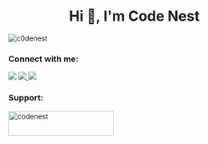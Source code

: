 <h1 align="center">Hi 👋, I'm Code Nest</h1>

<p align="left"> <img src="https://komarev.com/ghpvc/?username=c0denest&label=Profile%20views&color=0e75b6&style=flat" alt="c0denest" /> </p>

<h3 align="left">Connect with me:</h3>
<p align="left">
<a href="https://discord.gg/NC3NxVWKxk" target="_blank"><img src="https://img.shields.io/badge/codenest-5865F2?style=for-the-badge&logo=discord&logoColor=white"/></a>
<a href="https://www.youtube.com/@CodeNestt" target="_blank"><img src="https://img.shields.io/badge/@CodeNestt-FF0000?style=for-the-badge&logo=youtube&logoColor=white"/> </a>
<a href="https://codenest.tebex.io" target="_blank"><img src="https://img.shields.io/badge/codenest.tebex.io-%5DE3E2?style=for-the-badge&logo=telegraph&logoColor=white"/></a>
</p>

<h3 align="left">Support:</h3>
<p><a href="https://www.buymeacoffee.com/codenest"> <img align="left" src="https://cdn.buymeacoffee.com/buttons/v2/default-yellow.png" height="50" width="210" alt="codenest" /></a></p><br><br>
